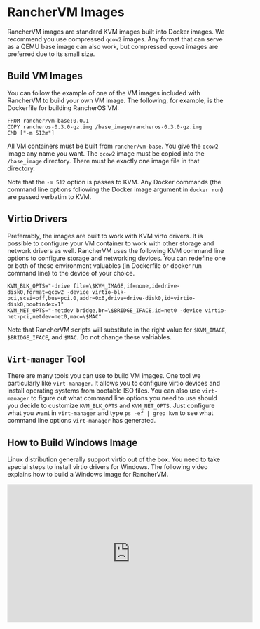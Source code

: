 # RancherVM Images

RancherVM images are standard KVM images built into Docker images. We recommend
you use compressed `qcow2` images. Any format that can serve as a QEMU base image can also
work, but compressed `qcow2` images are preferred due to its small size.

## Build VM Images

You can follow the example of one
of the VM images included with RancherVM to build your own VM image.
The following, for example, is the Dockerfile for building RancherOS
VM:

    FROM rancher/vm-base:0.0.1
    COPY rancheros-0.3.0-gz.img /base_image/rancheros-0.3.0-gz.img
    CMD ["-m 512m"]

All VM containers must be built from `rancher/vm-base`. You give
the `qcow2` image any name you want. The `qcow2` image must be copied
into the `/base_image` directory. There must be exactly one image file
in that directory.

Note that the `-m 512` option is passes to KVM. Any Docker commands
(the command line options following the Docker image argument in `docker run`)
are passed verbatim to KVM.

## Virtio Drivers

Preferrably, the images are built 
to work with KVM virto drivers. It is possible to configure your VM
container to work with other storage and network drivers as well.
RancherVM uses the following KVM command line options to configure storage
and networking devices. You can redefine one or both of these environment
valuables (in Dockerfile or docker run command line) to the device of your
choice.

    KVM_BLK_OPTS="-drive file=\$KVM_IMAGE,if=none,id=drive-disk0,format=qcow2 -device virtio-blk-pci,scsi=off,bus=pci.0,addr=0x6,drive=drive-disk0,id=virtio-disk0,bootindex=1"
    KVM_NET_OPTS="-netdev bridge,br=\$BRIDGE_IFACE,id=net0 -device virtio-net-pci,netdev=net0,mac=\$MAC"

Note that RancherVM scripts will substitute in the right value for `$KVM_IMAGE`,
`$BRIDGE_IFACE`, and `$MAC`. Do not change these valriables.

## `Virt-manager` Tool

There are many tools you can use to build VM images. One tool we particularly
like `virt-manager`. It allows you to configure virtio devices
and install operating systems from bootable ISO files. You can also
use `virt-manager` to figure out what command line options you need to use
should you decide to customize `KVM_BLK_OPTS` and `KVM_NET_OPTS`. Just configure
what you want in `virt-manager` and type `ps -ef | grep kvm` to see what command
line options `virt-manager` has generated.

## How to Build Windows Image

Linux distribution generally support virtio out of the box. You need to take
special steps to install virtio drivers for Windows. The following video explains
how to build a Windows image for RancherVM.

<iframe width="560" height="315" src="https://www.youtube.com/embed/VAWKHrfDWrM" frameborder="0" allowfullscreen></iframe>

